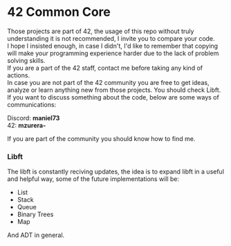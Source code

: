 # 42 Common Core

Those projects are part of 42, the usage of this repo without truly understanding it is not recommended, I invite you to compare your code.  
I hope I insisted enough, in case I didn't, I'd like to remember that copying will make your programming experience harder due to the lack of problem solving skills.  
If you are a part of the 42 staff, contact me before taking any kind of actions.  
In case you are not part of the 42 community you are free to get ideas, analyze or learn anything new from those projects. You should check Libft.  
If you want to discuss something about the code, below are some ways of communications:  

Discord: **maniel73**  
42: **mzurera-**

If you are part of the community you should know how to find me.


### Libft
The libft is constantly reciving updates, the idea is to expand libft in a useful and helpful way, some of the future implementations will be:

 - List
 - Stack
 - Queue
 - Binary Trees
 - Map

And ADT in general.
